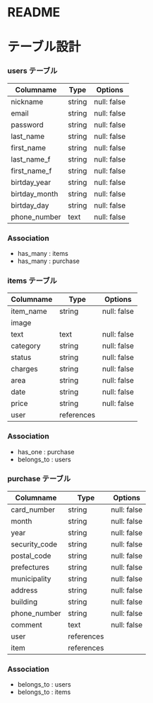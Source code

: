 # README

# テーブル設計

### users テーブル

| Columname     | Type   | Options     |
| ------------- | ------ | ----------- |
| nickname      | string | null: false |
| email         | string | null: false |
| password      | string | null: false |
| last_name     | string | null: false |
| first_name    | string | null: false |
| last_name_f   | string | null: false |
| first_name_f  | string | null: false |
| birtday_year  | string | null: false |
| birtday_month | string | null: false |
| birtday_day   | string | null: false |
| phone_number  | text   | null: false |

### Association

- has_many : items
- has_many : purchase


### items テーブル

| Columname  | Type          | Options     |
| ---------- | ------------- | ----------- |
| item_name  | string        | null: false |
| image      |               |             |
| text       | text          | null: false |
| category   | string        | null: false |
| status     | string        | null: false |
| charges    | string        | null: false |
| area       | string        | null: false |
| date       | string        | null: false |
| price      | string        | null: false |
| user       | references    |             |

### Association

- has_one : purchase
- belongs_to : users


### purchase テーブル

| Columname     | Type         | Options     |
| ------------- | ------------ | ----------- |
| card_number   | string       | null: false |
| month         | string       | null: false |
| year          | string       | null: false |
| security_code | string       | null: false |
| postal_code   | string       | null: false |
| prefectures   | string       | null: false |
| municipality  | string       | null: false |
| address       | string       | null: false |
| building      | string       | null: false |
| phone_number  | string       | null: false |
| comment       | text         | null: false |
| user          | references   |             |
| item          | references   |             |

### Association

- belongs_to : users
- belongs_to : items
